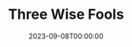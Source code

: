 ---
title: Three Wise Fools
date: 2023-09-08T00:00:00
opening_date: 1934-11-20
closing_date:
layout: productions
program:
Theatre: Theatre Jacksonville
cast:
- Poole: Birt Byrd
- Dr. Richard Gaunt: Frank Heintz
- Hon. Jas. Trumbull: Isaac Peiser
- Ben Suratt: Jean Leamond
- Gray: Kenneth Dent
- John Crawshay: Kenneth Hunter
- Theodore Findley: Lawrence Case
- Gordon Schuyler: Leon Corbin
- Miss Fairchild: Margaret Hunter
- Clancy: Clyde Harris
- Douglass: Virgil Perry
- Mrs. Saunders: Elizabeth Mizelle
crew:
- Director: Mrs. Fred G. Pumpelly
understudies:
orchestra:
---